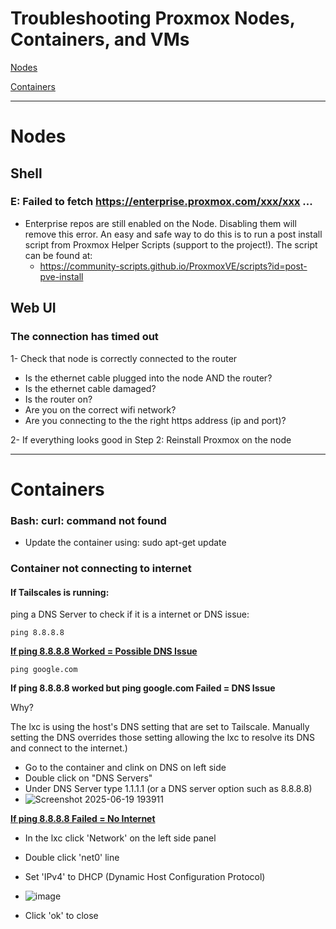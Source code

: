 # Troubleshooting Proxmox Nodes, Containers, and VMs
[Nodes](#Nodes)

[Containers](#Containers)

---

# Nodes
## Shell
### E: Failed to fetch https://enterprise.proxmox.com/xxx/xxx ...
- Enterprise repos are still enabled on the Node. Disabling them will remove this error. An easy and safe way to do this is to run a post install script from Proxmox Helper Scripts (support to the project!). The script can be found at:
    - https://community-scripts.github.io/ProxmoxVE/scripts?id=post-pve-install

## Web UI
### The connection has timed out
1- Check that node is correctly connected to the router
  - Is the ethernet cable plugged into the node AND the router?
  - Is the ethernet cable damaged?
  - Is the router on?
  - Are you on the correct wifi network?
  - Are you connecting to the the right https address (ip and port)?

2- If everything looks good in Step 2: Reinstall Proxmox on the node

---

# Containers
### Bash: curl: command not found
- Update the container using: sudo apt-get update

### Container not connecting to internet
#### If Tailscales is running:
ping a DNS Server to check if it is a internet or DNS issue:

```
ping 8.8.8.8
```

<ins>**If ping 8.8.8.8 Worked = Possible DNS Issue**</ins>

```
ping google.com
```

**If ping 8.8.8.8 worked but ping google.com Failed = DNS Issue**

Why? 

The lxc is using the host's DNS setting that are set to Tailscale. Manually setting the DNS overrides those setting allowing the lxc to resolve its DNS and connect to the internet.)

- Go to the container and clink on DNS on left side
- Double click on "DNS Servers"
- Under DNS Server type 1.1.1.1 (or a DNS server option such as 8.8.8.8)
- ![Screenshot 2025-06-19 193911](https://github.com/user-attachments/assets/d55561ee-a2a7-46db-b6f6-a887966eceeb)

<ins>**If ping 8.8.8.8 Failed = No Internet**</ins>
- In the lxc click 'Network' on the left side panel
- Double click 'net0' line
- Set 'IPv4' to DHCP (Dynamic Host Configuration Protocol)

- ![image](https://github.com/user-attachments/assets/90d195d1-7a22-465c-9869-863e03eb5ce8)

- Click 'ok' to close


